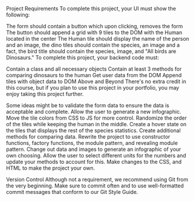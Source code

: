 Project Requirements
To complete this project, your UI must show the following:

 The form should contain a button which upon clicking, removes the form
 The button should append a grid with 9 tiles to the DOM with the Human located in the center
 The Human tile should display the name of the person and an image, the dino tiles should contain the species, an image and a fact, the bird title should contain the species, image, and "All birds are Dinosaurs."
To complete this project, your backend code must:

 Contain a class and all necessary objects
 Contain at least 3 methods for comparing dinosaurs to the human
 Get user data from the DOM
 Append tiles with object data to DOM
Above and Beyond
There's no extra credit in this course, but if you plan to use this project in your portfolio, you may enjoy taking this project further.

Some ideas might be to validate the form data to ensure the data is acceptable and complete. Allow the user to generate a new infographic. Move the tile colors from CSS to JS for more control. Randomize the order of the tiles while keeping the human in the middle. Create a hover state on the tiles that displays the rest of the species statistics. Create additional methods for comparing data. Rewrite the project to use constructor functions, factory functions, the module pattern, and revealing module pattern. Change out data and images to generate an infographic of your own choosing. Allow the user to select different units for the numbers and update your methods to account for this. Make changes to the CSS, and HTML to make the project your own.

Version Control
Although not a requirement, we recommend using Git from the very beginning. Make sure to commit often and to use well-formatted commit messages that conform to our Git Style Guide.